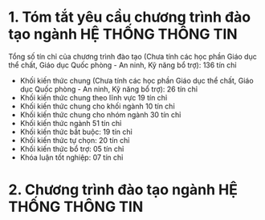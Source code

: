 # 1. Tóm tắt yêu cầu chương trình đào tạo ngành HỆ THỐNG THÔNG TIN
Tổng số tín chỉ của chương trình đào tạo (Chưa tính các học phần Giáo dục thể chất, Giáo dục Quốc phòng - An ninh, Kỹ năng bổ trợ): 136 tín chỉ
-   Khối kiến thức chung (Chưa tính các học phần Giáo dục thể chất, Giáo dục Quốc phòng - An ninh, Kỹ năng bổ trợ): 26 tín chỉ
-   Khối kiến thức chung theo lĩnh vực 19 tín chỉ
-   Khối kiến thức chung cho khối ngành 10 tín chỉ
-   Khối kiến thức chung cho nhóm ngành 30 tín chỉ
-   Khối kiến thức ngành 51 tín chỉ
-   Khối kiến thức bắt buộc: 19 tín chỉ
-   Khối kiến thức tự chọn: 20 tín chỉ
-   Khối kiến thức bổ trợ: 05 tín chỉ
-   Khóa luận tốt nghiệp: 07 tín chỉ
# 2. Chương trình đào tạo ngành HỆ THỐNG THÔNG TIN
